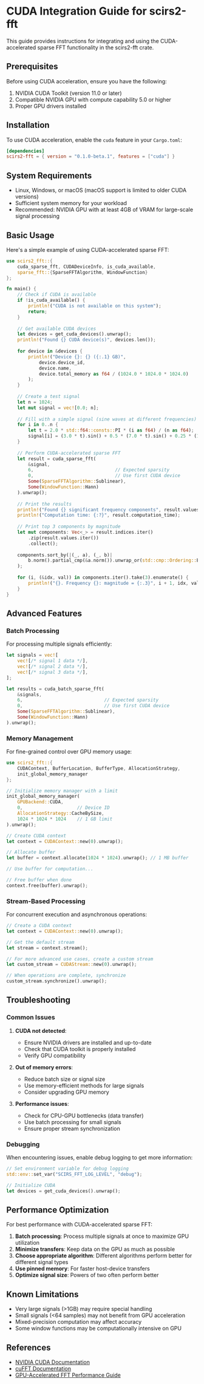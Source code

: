 # CUDA Integration Guide for scirs2-fft

This guide provides instructions for integrating and using the CUDA-accelerated sparse FFT functionality in the scirs2-fft crate.

## Prerequisites

Before using CUDA acceleration, ensure you have the following:

1. NVIDIA CUDA Toolkit (version 11.0 or later)
2. Compatible NVIDIA GPU with compute capability 5.0 or higher
3. Proper GPU drivers installed

## Installation

To use CUDA acceleration, enable the `cuda` feature in your `Cargo.toml`:

```toml
[dependencies]
scirs2-fft = { version = "0.1.0-beta.1", features = ["cuda"] }
```

## System Requirements

- Linux, Windows, or macOS (macOS support is limited to older CUDA versions)
- Sufficient system memory for your workload
- Recommended: NVIDIA GPU with at least 4GB of VRAM for large-scale signal processing

## Basic Usage

Here's a simple example of using CUDA-accelerated sparse FFT:

```rust
use scirs2_fft::{
    cuda_sparse_fft, CUDADeviceInfo, is_cuda_available,
    sparse_fft::{SparseFFTAlgorithm, WindowFunction}
};

fn main() {
    // Check if CUDA is available
    if !is_cuda_available() {
        println!("CUDA is not available on this system");
        return;
    }
    
    // Get available CUDA devices
    let devices = get_cuda_devices().unwrap();
    println!("Found {} CUDA device(s)", devices.len());
    
    for device in &devices {
        println!("Device {}: {} ({:.1} GB)", 
            device.device_id, 
            device.name, 
            device.total_memory as f64 / (1024.0 * 1024.0 * 1024.0)
        );
    }
    
    // Create a test signal
    let n = 1024;
    let mut signal = vec![0.0; n];
    
    // Fill with a simple signal (sine waves at different frequencies)
    for i in 0..n {
        let t = 2.0 * std::f64::consts::PI * (i as f64) / (n as f64);
        signal[i] = (3.0 * t).sin() + 0.5 * (7.0 * t).sin() + 0.25 * (15.0 * t).sin();
    }
    
    // Perform CUDA-accelerated sparse FFT
    let result = cuda_sparse_fft(
        &signal,
        6,                              // Expected sparsity
        0,                              // Use first CUDA device
        Some(SparseFFTAlgorithm::Sublinear),
        Some(WindowFunction::Hann)
    ).unwrap();
    
    // Print the results
    println!("Found {} significant frequency components", result.values.len());
    println!("Computation time: {:?}", result.computation_time);
    
    // Print top 3 components by magnitude
    let mut components: Vec<_> = result.indices.iter()
        .zip(result.values.iter())
        .collect();
    
    components.sort_by(|(_, a), (_, b)| 
        b.norm().partial_cmp(&a.norm()).unwrap_or(std::cmp::Ordering::Equal)
    );
    
    for (i, (&idx, val)) in components.iter().take(3).enumerate() {
        println!("{}. Frequency {}: magnitude = {:.3}", i + 1, idx, val.norm());
    }
}
```

## Advanced Features

### Batch Processing

For processing multiple signals efficiently:

```rust
let signals = vec![
    vec![/* signal 1 data */],
    vec![/* signal 2 data */],
    vec![/* signal 3 data */],
];

let results = cuda_batch_sparse_fft(
    &signals,
    6,                              // Expected sparsity
    0,                              // Use first CUDA device
    Some(SparseFFTAlgorithm::Sublinear),
    Some(WindowFunction::Hann)
).unwrap();
```

### Memory Management

For fine-grained control over GPU memory usage:

```rust
use scirs2_fft::{
    CUDAContext, BufferLocation, BufferType, AllocationStrategy,
    init_global_memory_manager
};

// Initialize memory manager with a limit
init_global_memory_manager(
    GPUBackend::CUDA,
    0,                    // Device ID
    AllocationStrategy::CacheBySize,
    1024 * 1024 * 1024    // 1 GB limit
).unwrap();

// Create CUDA context
let context = CUDAContext::new(0).unwrap();

// Allocate buffer
let buffer = context.allocate(1024 * 1024).unwrap(); // 1 MB buffer

// Use buffer for computation...

// Free buffer when done
context.free(buffer).unwrap();
```

### Stream-Based Processing

For concurrent execution and asynchronous operations:

```rust
// Create a CUDA context
let context = CUDAContext::new(0).unwrap();

// Get the default stream
let stream = context.stream();

// For more advanced use cases, create a custom stream
let custom_stream = CUDAStream::new(0).unwrap();

// When operations are complete, synchronize
custom_stream.synchronize().unwrap();
```

## Troubleshooting

### Common Issues

1. **CUDA not detected**:
   - Ensure NVIDIA drivers are installed and up-to-date
   - Check that CUDA toolkit is properly installed
   - Verify GPU compatibility

2. **Out of memory errors**:
   - Reduce batch size or signal size
   - Use memory-efficient methods for large signals
   - Consider upgrading GPU memory

3. **Performance issues**:
   - Check for CPU-GPU bottlenecks (data transfer)
   - Use batch processing for small signals
   - Ensure proper stream synchronization

### Debugging

When encountering issues, enable debug logging to get more information:

```rust
// Set environment variable for debug logging
std::env::set_var("SCIRS_FFT_LOG_LEVEL", "debug");

// Initialize CUDA
let devices = get_cuda_devices().unwrap();
```

## Performance Optimization

For best performance with CUDA-accelerated sparse FFT:

1. **Batch processing**: Process multiple signals at once to maximize GPU utilization
2. **Minimize transfers**: Keep data on the GPU as much as possible
3. **Choose appropriate algorithm**: Different algorithms perform better for different signal types
4. **Use pinned memory**: For faster host-device transfers
5. **Optimize signal size**: Powers of two often perform better

## Known Limitations

- Very large signals (>1GB) may require special handling
- Small signals (<64 samples) may not benefit from GPU acceleration
- Mixed-precision computation may affect accuracy
- Some window functions may be computationally intensive on GPU

## References

- [NVIDIA CUDA Documentation](https://docs.nvidia.com/cuda/)
- [cuFFT Documentation](https://docs.nvidia.com/cuda/cufft/index.html)
- [GPU-Accelerated FFT Performance Guide](https://developer.nvidia.com/blog/gpu-accelerated-fft-performance/)
